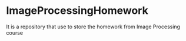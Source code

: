 # ImageProcessingHomework
It is a repository that use to store the homework from Image Processing course
